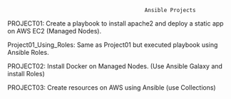                                                Ansible Projects



PROJECT01: Create a playbook to install apache2 and deploy a static app on AWS EC2 (Managed Nodes).

Project01_Using_Roles: Same as Project01 but executed playbook using Ansible Roles.

PROJECT02:  Install Docker on Managed Nodes. (Use Ansible Galaxy and install Roles)

PROJECT03:  Create resources on AWS using Ansible (use Collections)